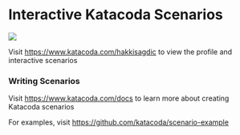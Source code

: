 # Interactive Katacoda Scenarios

[![](http://shields.katacoda.com/katacoda/hakkisagdic/count.svg)](https://www.katacoda.com/hakkisagdic "Get your profile on Katacoda.com")

Visit https://www.katacoda.com/hakkisagdic to view the profile and interactive scenarios

### Writing Scenarios
Visit https://www.katacoda.com/docs to learn more about creating Katacoda scenarios

For examples, visit https://github.com/katacoda/scenario-example
